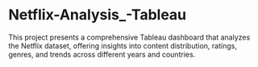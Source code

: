 # Netflix-Analysis_-Tableau
This project presents a comprehensive Tableau dashboard that analyzes the Netflix dataset, offering insights into content distribution, ratings, genres, and trends across different years and countries.
